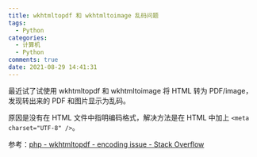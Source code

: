 ```yaml
---
title: wkhtmltopdf 和 wkhtmltoimage 乱码问题
tags:
  - Python
categories:
  - 计算机
  - Python
comments: true
date: 2021-08-29 14:41:31
---
```



最近试了试使用 wkhtmltopdf 和 wkhtmltoimage 将 HTML 转为 PDF/image，发现转出来的 PDF 和图片显示为乱码。

<!-- more -->

原因是没有在 HTML 文件中指明编码格式，解决方法是在 HTML 中加上 `<meta charset="UTF-8" />`。

参考：[php - wkhtmltopdf - encoding issue - Stack Overflow](https://stackoverflow.com/questions/11859872/wkhtmltopdf-encoding-issue)